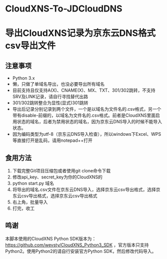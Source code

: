 # CloudXNS-To-JDCloudDNS
# 导出CloudXNS记录为京东云DNS格式csv导出文件

## 注意事项
* Python 3.x
* 懒，只做了单域名导出，也没必要导出所有域名
* 目前支持且仅支持A(X)、CNAME(X)、MX、TXT、301/302跳转，不支持SRV及LINK记录，请自行寻找替代出路
* 301/302跳转整合为显性(显式)301跳转
* 导出后记录分别记录到两个文件，一个是以域名为文件名的.csv格式，另一个带有disable-前缀的，以域名为文件名的.csv格式。前者是CloudXNS里面启用状态的域名，后者为禁用状态的域名，因为京东云DNS导入的时候不能导入状态。
* 因为编码类型为utf-8（京东云DNS导入检查），所以windows下Excel、WPS等直接打开是乱码，请用notepad++打开

## 食用方法
1. 下载完整Git项目压缩包或者使用git clone命令下载
2. 修改api_key、secret_key为你的CloudXNS的
3. python start.py 域名
4. 将导出的域名.csv文件在京东云DNS导入，选择京东云csv导出格式，选择京东云csv导出格式，选择京东云csv导出格式
5. 右上角，批量导入
6. 打完，收工

## 鸣谢
本脚本使用的CloudXNS Python SDK版本为：https://github.com/wevsty/CloudXNS_Python3_SDK ，官方版本只支持Python2。使用Python2的请自行安装官方Python SDK，然后修改代码导入。
